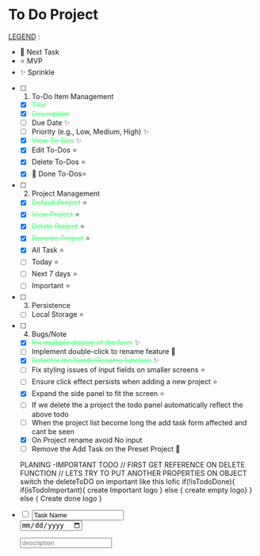 # To Do Project

<u>LEGEND</u> :

- 🔵 Next Task
- ⭐ MVP
- ✨ Sprinkle

- [ ] 1. To-Do Item Management</span>

  - [x] <span style="color:#50fa7b;"><s>Title</s></span>
  - [x] <span style="color:#50fa7b;"><s>Description</s></span>
  - [ ] Due Date ✨
  - [ ] Priority (e.g., Low, Medium, High) ✨
  - [x] <span style="color:#50fa7b;"><s>View To-Dos</s></span> ✨
  - [x] Edit To-Dos ⭐
  - [x] Delete To-Dos ⭐
  - [x] 🔵 Done To-Dos⭐

- [ ] 2. Project Management

  - [x] <span style="color:#50fa7b;"><s>Default Project</s></span> ⭐
  - [x] <span style="color:#50fa7b;"><s>View Project</s></span> ⭐
  - [x] <span style="color:#50fa7b;"><s>Delete Project</s></span> ⭐
  - [x] <span style="color:#50fa7b;"><s>Rename Project</s></span> ⭐
  - [x] All Task ⭐
  - [ ] Today ⭐
  - [ ] Next 7 days ⭐
  - [ ] Important ⭐

- [ ] 3. Persistence

  - [ ] Local Storage ⭐

- [ ] 4. Bugs/Note

  - [x] <span style="color:#50fa7b;"><s>Fix multiple display of the form</s></span> ✨
  - [ ] Implement double-click to rename feature 🔵
  - [x] <span style="color:#50fa7b;"><s>Refactor the handleRename function</s></span> ✨
  - [ ] Fix styling issues of input fields on smaller screens ⭐
  - [ ] Ensure click effect persists when adding a new project ⭐
  - [x] Expand the side panel to fit the screen ⭐
  - [ ] If we delete the a project the todo panel automatically reflect the above todo
  - [ ] When the project list become long the add task form affected and cant be seen
  - [x] On Project rename avoid No input
  - [ ] Remove the Add Task on the Preset Project 🔵

  PLANING
  -IMPORTANT TODO
  // FIRST GET REFERENCE ON DELETE FUNCTION
  // LETS TRY TO PUT ANOTHER PROPERTIES ON OBJECT
  switch the deleteToDO on important like this lofic
  if(!isTodoDone){
  if(isTodoImportant){
  create Important logo
  } else {
  create empty logo}
  } else {
  Create done logo }
   <form>
    <li class="list">
      <div class="list__container" data-id="1725635531290">
        <div class="top">
          <div class="checklist">
            <input type="checkbox" class="checkbox" id="1725635531290" />
            <label for="Project">
              <input type="text" name="taskName" value="Task Name" />
            </label>
          </div>
          <div class="date">
            <input type="date" name="taskDate" />
          </div>
          <div class="list--cta">
            <div class="Important" id="importantTodo">
              <img src="assets/StarOut.svg" alt="" />
            </div>
            <div class="editTodo" id="editTodo" aria-expanded="false">
              <img src="assets/menu3.svg" alt="" />
            </div>
          </div>
        </div>
        <p class="list--description">
          <input name="taskDescription" placeholder="description"></input>
        </p>
      </div>
    </li>
  </form>
